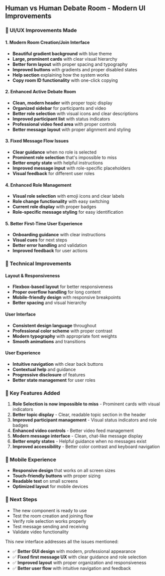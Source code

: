 ## Human vs Human Debate Room - Modern UI Improvements

### 🎨 UI/UX Improvements Made

#### 1. **Modern Room Creation/Join Interface**
- **Beautiful gradient background** with blue theme
- **Large, prominent cards** with clear visual hierarchy
- **Better form layout** with proper spacing and typography
- **Improved buttons** with gradients and proper disabled states
- **Help section** explaining how the system works
- **Copy room ID functionality** with one-click copying

#### 2. **Enhanced Active Debate Room**
- **Clean, modern header** with proper topic display
- **Organized sidebar** for participants and video
- **Better role selection** with visual icons and clear descriptions
- **Improved participant list** with status indicators
- **Professional video feed area** with proper controls
- **Better message layout** with proper alignment and styling

#### 3. **Fixed Message Flow Issues**
- **Clear guidance** when no role is selected
- **Prominent role selection** that's impossible to miss
- **Better empty state** with helpful instructions
- **Improved message input** with role-specific placeholders
- **Visual feedback** for different user roles

#### 4. **Enhanced Role Management**
- **Visual role selection** with emoji icons and clear labels
- **Role change functionality** with easy switching
- **Current role display** with proper badges
- **Role-specific message styling** for easy identification

#### 5. **Better First-Time User Experience**
- **Onboarding guidance** with clear instructions
- **Visual cues** for next steps
- **Better error handling** and validation
- **Improved feedback** for user actions

### 🔧 Technical Improvements

#### Layout & Responsiveness
- **Flexbox-based layout** for better responsiveness
- **Proper overflow handling** for long content
- **Mobile-friendly design** with responsive breakpoints
- **Better spacing** and visual hierarchy

#### User Interface
- **Consistent design language** throughout
- **Professional color scheme** with proper contrast
- **Modern typography** with appropriate font weights
- **Smooth animations** and transitions

#### User Experience
- **Intuitive navigation** with clear back buttons
- **Contextual help** and guidance
- **Progressive disclosure** of features
- **Better state management** for user roles

### 🎯 Key Features Added

1. **Role Selection is now impossible to miss** - Prominent cards with visual indicators
2. **Better topic display** - Clear, readable topic section in the header
3. **Improved participant management** - Visual status indicators and role badges
4. **Enhanced video controls** - Better video feed management
5. **Modern message interface** - Clean, chat-like message display
6. **Better empty states** - Helpful guidance when no messages exist
7. **Improved accessibility** - Better color contrast and keyboard navigation

### 📱 Mobile Experience
- **Responsive design** that works on all screen sizes
- **Touch-friendly buttons** with proper sizing
- **Readable text** on small screens
- **Optimized layout** for mobile devices

### 🔄 Next Steps
- The new component is ready to use
- Test the room creation and joining flow
- Verify role selection works properly
- Test message sending and receiving
- Validate video functionality

This new interface addresses all the issues mentioned:
- ✅ **Better GUI design** with modern, professional appearance
- ✅ **Fixed first message UX** with clear guidance and role selection
- ✅ **Improved layout** with proper organization and responsiveness
- ✅ **Better user flow** with intuitive navigation and feedback
